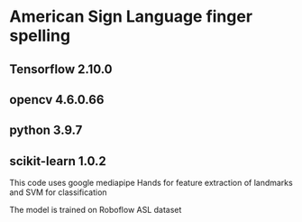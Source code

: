 # American Sign Language finger spelling

## Tensorflow 2.10.0
## opencv 4.6.0.66
## python 3.9.7
## scikit-learn 1.0.2

</h2>
  This code uses google mediapipe Hands for feature extraction of landmarks and SVM for classification

  The model is trained on Roboflow ASL dataset
</h2>
